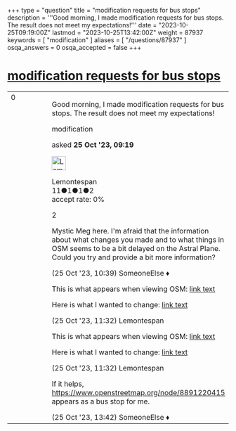 +++
type = "question"
title = "modification requests for bus stops"
description = '''Good morning, I made modification requests for bus stops. The result does not meet my expectations!'''
date = "2023-10-25T09:19:00Z"
lastmod = "2023-10-25T13:42:00Z"
weight = 87937
keywords = [ "modification" ]
aliases = [ "/questions/87937" ]
osqa_answers = 0
osqa_accepted = false
+++

<div class="headNormal">

# [modification requests for bus stops](/questions/87937/modification-requests-for-bus-stops)

</div>

<div id="main-body">

<div id="askform">

<table id="question-table" style="width:100%;">
<colgroup>
<col style="width: 50%" />
<col style="width: 50%" />
</colgroup>
<tbody>
<tr>
<td style="width: 30px; vertical-align: top"><div class="vote-buttons">
<span id="post-87937-upvote" class="ajax-command post-vote up" rel="nofollow" title="I like this post (click again to cancel)"> </span>
<div id="post-87937-score" class="post-score" title="current number of votes">
0
</div>
<span id="post-87937-downvote" class="ajax-command post-vote down" rel="nofollow" title="I dont like this post (click again to cancel)"> </span> <span id="favorite-mark" class="ajax-command favorite-mark" rel="nofollow" title="mark/unmark this question as favorite (click again to cancel)"> </span>
<div id="favorite-count" class="favorite-count">
&#10;</div>
</div></td>
<td><div id="item-right">
<div class="question-body">
<p>Good morning, I made modification requests for bus stops. The result does not meet my expectations!</p>
</div>
<div id="question-tags" class="tags-container tags">
<span class="post-tag tag-link-modification" rel="tag" title="see questions tagged &#39;modification&#39;">modification</span>
</div>
<div id="question-controls" class="post-controls">
&#10;</div>
<div class="post-update-info-container">
<div class="post-update-info post-update-info-user">
<p>asked <strong>25 Oct '23, 09:19</strong></p>
<img src="https://secure.gravatar.com/avatar/b4951cef2c5a59628d3ec071fda8905f?s=32&amp;d=identicon&amp;r=g" class="gravatar" width="32" height="32" alt="Lemontespan&#39;s gravatar image" />
<p><span>Lemontespan</span><br />
<span class="score" title="11 reputation points">11</span><span title="1 badges"><span class="badge1">●</span><span class="badgecount">1</span></span><span title="1 badges"><span class="silver">●</span><span class="badgecount">1</span></span><span title="2 badges"><span class="bronze">●</span><span class="badgecount">2</span></span><br />
<span class="accept_rate" title="Rate of the user&#39;s accepted answers">accept rate:</span> <span title="Lemontespan has no accepted answers">0%</span></p>
</div>
</div>
<div id="comments-container-87937" class="comments-container">
<span id="87938"></span>
<div id="comment-87938" class="comment">
<div id="post-87938-score" class="comment-score">
2
</div>
<div class="comment-text">
<p>Mystic Meg here. I'm afraid that the information about what changes you made and to what things in OSM seems to be a bit delayed on the Astral Plane. Could you try and provide a bit more information?</p>
</div>
<div id="comment-87938-info" class="comment-info">
<span class="comment-age">(25 Oct '23, 10:39)</span> <span class="comment-user userinfo">SomeoneElse ♦</span>
</div>
</div>
<span id="87939"></span>
<div id="comment-87939" class="comment">
<div id="post-87939-score" class="comment-score">
&#10;</div>
<div class="comment-text">
<p>This is what appears when viewing OSM: <a href="https://www.openstreetmap.org/#map=18/50.35786/3.24444">link text</a></p>
<p>Here is what I wanted to change: <a href="https://www.openstreetmap.org/edit?editor=id#map=19/50.35806/3.24387">link text</a></p>
</div>
<div id="comment-87939-info" class="comment-info">
<span class="comment-age">(25 Oct '23, 11:32)</span> <span class="comment-user userinfo">Lemontespan</span>
</div>
</div>
<span id="87940"></span>
<div id="comment-87940" class="comment">
<div id="post-87940-score" class="comment-score">
&#10;</div>
<div class="comment-text">
<p>This is what appears when viewing OSM: <a href="https://www.openstreetmap.org/#map=18/50.35786/3.24444">link text</a></p>
<p>Here is what I wanted to change: <a href="https://www.openstreetmap.org/edit?editor=id#map=19/50.35806/3.24387">link text</a></p>
</div>
<div id="comment-87940-info" class="comment-info">
<span class="comment-age">(25 Oct '23, 11:32)</span> <span class="comment-user userinfo">Lemontespan</span>
</div>
</div>
<span id="87942"></span>
<div id="comment-87942" class="comment">
<div id="post-87942-score" class="comment-score">
&#10;</div>
<div class="comment-text">
<p>If it helps, <a href="https://www.openstreetmap.org/node/8891220415">https://www.openstreetmap.org/node/8891220415</a> appears as a bus stop for me.</p>
</div>
<div id="comment-87942-info" class="comment-info">
<span class="comment-age">(25 Oct '23, 13:42)</span> <span class="comment-user userinfo">SomeoneElse ♦</span>
</div>
</div>
</div>
<div id="comment-tools-87937" class="comment-tools">
&#10;</div>
<div class="clear">
&#10;</div>
<div id="comment-87937-form-container" class="comment-form-container">
&#10;</div>
<div class="clear">
&#10;</div>
</div></td>
</tr>
</tbody>
</table>

</div>

</div>

